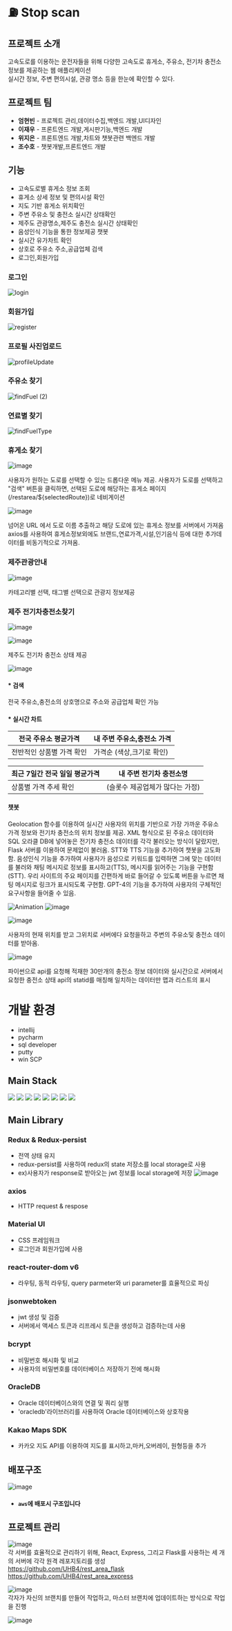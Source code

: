 #  ⛽ Stop scan

## 프로젝트 소개 
고속도로를 이용하는 운전자들을 위해 다양한 고속도로 휴게소, 주유소, 전기차 충전소 정보를 제공하는 웹 애플리케이션<br>
실시간 정보, 주변 편의시설, 관광 명소 등을 한눈에 확인할 수 있다.

## 프로젝트 팀 
- **엄현빈** - 프로젝트 관리,데이터수집,백엔드 개발,UI디자인 
- **이재우** - 프론트엔드 개발,게시판기능,백엔드 개발
- **위지은** - 프론트엔드 개발,차트와 챗봇관련 백엔드 개발
- **조수호** - 챗봇개발,프론트엔드 개발


## 기능
- 고속도로별 휴게소 정보 조회 
- 휴게소 상세 정보 및 편의시설 확인
- 지도 기반 휴게소 위치확인
- 주변 주유소 및 충전소 실시간 상태확인 
- 제주도 관광명소,제주도 충전소 실시간 상태확인
- 음성인식 기능을 통한 정보제공 챗봇
- 실시간 유가차트 확인 
- 상호로 주유소 주소,공급업체 검색
- 로그인,회원가입

### 로그인

![login](https://github.com/UHB4/rest_area/assets/153577215/1c98cea5-7f34-4ef7-9517-b95b8552f91c)

### 회원가입 

![register](https://github.com/UHB4/rest_area/assets/153577215/d18978e1-6b41-4b70-8887-d0c83be14593)

### 프로필 사진업로드

![profileUpdate](https://github.com/UHB4/rest_area/assets/153577215/ea068e9e-9d5c-401f-8542-6c465dffaf9b)

### 주유소 찾기 
![findFuel (2)](https://github.com/UHB4/rest_area/assets/153577215/56906741-0d6f-41ea-bf36-ac40437fd0f6)

### 연료별 찾기
![findFuelType](https://github.com/UHB4/rest_area/assets/153577215/53eb70cf-f2f6-412a-baea-13677c235cfa)

### 휴게소 찾기

![image](readmeImg/메인화면검색.png)

사용자가 원하는 도로를 선택할 수 있는 드롭다운 메뉴 제공.
사용자가 도로를 선택하고 "검색" 버튼을 클릭하면, 선택된 도로에 해당하는 휴게소 페이지(/restarea/${selectedRoute})로 네비게이션   

![image](readmeImg/동해.png)

넘어온 URL 에서 도로 이름 추출하고 해당 도로에 있는 휴게소 정보를 서버에서 가져옴
axios를 사용하여 휴게소정보외에도 브랜드,연료가격,시설,인기음식 등에 대한 추가데이터를 비동기적으로 가져옴.   


### 제주관광안내
![image](readmeImg/제주관광.png)

카테고리별 선택, 태그별 선택으로 관광지 정보제공

### 제주 전기차충전소찾기
![image](readmeImg/제주전기차충전소.png)


![image](readmeImg/제주전기차충전소.png)

제주도 전기차 충전소 상태 제공

![image](readmeImg/통계.png)
#### * 검색
전국 주유소,충전소의 상호명으로 주소와 공급업체 확인 가능
#### * 실시간 차트
| 전국 주유소 평균가격     | 내 주변 주유소,충전소 가격 |
  |---|---|
|전반적인 상품별 가격 확인    | 가격순 (색상,크기로 확인) |


|최근 7일간 전국 일일 평균가격 | 내 주변 전기차 충전소명 |
  |---|---|
|상품별 가격 추세 확인   |(슬롯수 제공업체가 많다는 가정)



#### 챗봇
Geolocation 함수를 이용하여 실시간 사용자의 위치를 기반으로 가장 가까운 주유소 가격 정보와 전기차 충전소의 위치 정보를 제공.
XML 형식으로 된 주유소 데이터와 SQL 오라클 DB에 넣어놓은 전기차 충전소 데이터를 각각 불러오는 방식이 달랐지만, Flask 서버를 이용하여 문제없이 불러옴.
STT와 TTS 기능을 추가하여 챗봇을 고도화함. 음성인식 기능을 추가하여 사용자가 음성으로 키워드를 입력하면 그에 맞는 데이터를 불러와 채팅 메시지로 정보를 표시하고(TTS), 메시지를 읽어주는 기능을 구현함(STT).
우리 사이트의 주요 페이지를 간편하게 바로 들어갈 수 있도록 버튼을 누르면 채팅 메시지로 링크가 표시되도록 구현함.
GPT-4의 기능을 추가하여 사용자의 구체적인 요구사항을 들어줄 수 있음.

![Animation](readmeImg/chatbot2.gif)
![image](readmeImg/chat4.png)

![image](readmeImg/충전소코드.png)


사용자의 현재 위치를 받고 그위치로 서버에다 요청을하고
주변의 주유소및 충전소 데이터를 받아옴.



![image](readmeImg/충전소서버코드.png)


파이썬으로 api를 요청해 적재한 30만개의 충전소 정보 데이터와
실시간으로 서버에서 요청한 충전소 상태 api의 statid를 매칭해 일치하는 데이터만 맵과 리스트의
표시











# 개발 환경
- intellij 
- pycharm
- sql developer
- putty
- win SCP


## Main Stack

<img src="https://img.shields.io/badge/Flask-000000?style=for-the-badge&logo=Flask&logoColor=white">
<img src="https://img.shields.io/badge/Redux-764ABC?style=for-the-badge&logo=Redux&logoColor=white"> 
<img src="https://img.shields.io/badge/Python-3776AB?style=for-the-badge&logo=Python&logoColor=white">
<img src="https://img.shields.io/badge/Node.js-339933?style=for-the-badge&logo=Node.js&logoColor=white">
<img src="https://img.shields.io/badge/React-61DAFB?style=for-the-badge&logo=React&logoColor=white">
<img src="https://img.shields.io/badge/CSS3-1572B6?style=for-the-badge&logo=CSS3&logoColor=white">
<img src="https://img.shields.io/badge/OracleDB-F80000?style=for-the-badge&logo=oracle&logoColor=white">
<img src="https://img.shields.io/badge/Amazon%20EC2-FF9900?style=for-the-badge&logo=Amazon%20EC2&logoColor=white">



## Main Library

### Redux & Redux-persist

- 전역 상태 유지
- redux-persist를 사용하여 redux의 state 저장소를 local storage로 사용
- ex)사용자가 response로 받아오는 jwt 정보를 local storage에 저장
  ![image](readmeImg/localStorage.PNG)

### axios
- HTTP request & respose

### Material UI

- CSS 프레임워크
- 로그인과 회원가입에 사용

### react-router-dom v6

- 라우팅, 동적 라우팅, query parmeter와 uri parameter를 효율적으로 파싱

### jsonwebtoken

- jwt 생성 및 검증
- 서버에서 액세스 토큰과 리프레시 토큰을 생성하고 검증하는데 사용

### bcrypt 

- 비밀번호 해시화 및 비교
- 사용자의 비밀번호를 데이터베이스 저장하기 전에 해시화 

### OracleDB

- Oracle 데이터베이스와의 연결 및 쿼리 실행
- 'oracledb'라이브러리를 사용하여 Oracle 데이터베이스와 상호작용

### Kakao Maps SDK

- 카카오 지도 API를 이용하여 지도를 표시하고,마커,오버레이, 원형등을 추가


## 배포구조
![image](readmeImg/구조.PNG)   
* #### `aws`에 배포시 구조입니다



## 프로젝트 관리 

![image](readmeImg/1.png)   
각 서버를 효율적으로 관리하기 위해, React, Express, 그리고 Flask를 사용하는 세 개의 서버에 각각 원격 레포지토리를 생성   
https://github.com/UHB4/rest_area_flask   
https://github.com/UHB4/rest_area_express

   
![image](readmeImg/2.png)   
각자가 자신의 브랜치를 만들어 작업하고, 마스터 브랜치에 업데이트하는 방식으로 작업을 진행

![image](readmeImg/3.png)





   








